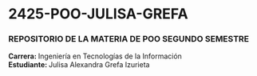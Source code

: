
<h1>2425-POO-JULISA-GREFA</h1>

<h3>REPOSITORIO DE LA MATERIA DE POO SEGUNDO SEMESTRE</h3>

<p>
    <strong>Carrera: </strong>Ingeniería en Tecnologías de la Información <br>
    <strong>Estudiante: </strong>Julisa Alexandra Grefa Izurieta <br>
</p>
